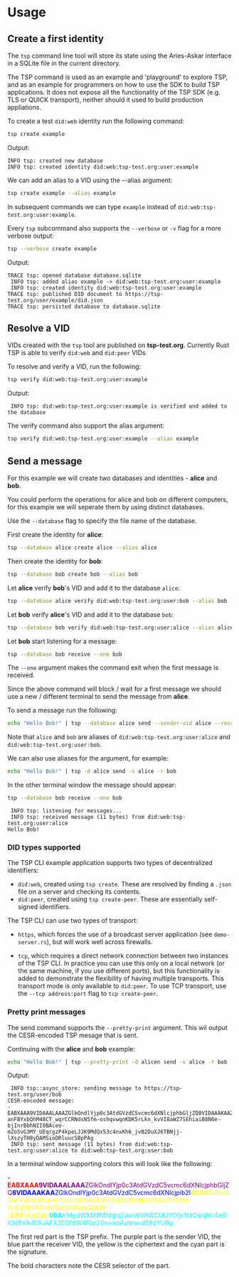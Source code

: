 # Usage

## Create a first identity

The `tsp` command line tool will store its state using the Aries-Askar interface
in a SQLite file in the current directory.

<div class="warning">
The TSP command is used as an example and 'playground' to explore TSP, and as an
example for programmers on how to use the SDK to build TSP applications. It does not
expose all the functionality of the TSP SDK (e.g. TLS or QUICK transport), neither
should it used to build production appliations.
</div>

To create a test `did:web` identity run the following command:

```sh
tsp create example
```

Output:
``` 
INFO tsp: created new database
INFO tsp: created identity did:web:tsp-test.org:user:example
```

We can add an alias to a VID using the --alias argument:

```sh
tsp create example --alias example
```

In subsequent commands we can type `example` instead of `did:web:tsp-test.org:user:example`.

Every `tsp` subcommand also supports the `--verbose` or `-v` flag for a more
verbose output:

```sh
tsp --verbose create example
```

Output:
``` 
TRACE tsp: opened database database.sqlite
 INFO tsp: added alias example -> did:web:tsp-test.org:user:example
 INFO tsp: created identity did:web:tsp-test.org:user:example
TRACE tsp: published DID document to https://tsp-test.org/user/example/did.json
TRACE tsp: persisted database to database.sqlite
```

## Resolve a VID

VIDs created with the `tsp` tool are published on __tsp-test.org__.
Currently Rust TSP is able to verify `did:web` and `did:peer` VIDs

To resolve and verify a VID, run the following:

```sh
tsp verify did:web:tsp-test.org:user:example
```

Output:
```
 INFO tsp: did:web:tsp-test.org:user:example is verified and added to the database
```

The verify command also support the alias argument:

```sh
tsp verify did:web:tsp-test.org:user:example --alias example
```

## Send a message

For this example we will create two databases and identities - __alice__ and __bob__.

You could perform the operations for alice and bob on different computers, for this example
we will seperate them by using distinct databases.

Use the `--database` flag to specify the file name of the database.

First create the identity for __alice__:

```sh
tsp --database alice create alice --alias alice
```

Then create the identity for __bob__:

```sh
tsp --database bob create bob --alias bob
```

Let __alice__ verify __bob__'s VID and add it to the database `alice`:

```sh
tsp --database alice verify did:web:tsp-test.org:user:bob --alias bob
```

Let __bob__ verify __alice__'s VID and add it to the database `bob`:

```sh
tsp --database bob verify did:web:tsp-test.org:user:alice --alias alice
```

Let __bob__  start listening for a message:

```sh
tsp --database bob receive --one bob
```

The `--one` argument makes the command exit when the first message is received.

Since the above command will block / wait for a first message we should use
a new / different terminal to send the message from __alice__.

To send a message run the following:

```sh
echo "Hello Bob!" | tsp --database alice send --sender-vid alice --receiver-vid bob
```

Note that `alice` and `bob` are aliases of `did:web:tsp-test.org:user:alice`
and `did:web:tsp-test.org:user:bob`.

We can also use aliases for the argument, for example:

```sh
echo "Hello Bob!" | tsp -d alice send -s alice -r bob
```

In the other terminal window the message should appear:

```sh
tsp --database bob receive --one bob
```

```
 INFO tsp: listening for messages...
 INFO tsp: received message (11 bytes) from did:web:tsp-test.org:user:alice
Hello Bob!
```

### DID types supported

The TSP CLI example application supports two types of decentralized identifiers:

* `did:web`, created using `tsp create`. These are resolved by finding a `.json` file on a server and checking its contents.
* `did:peer`, created using `tsp create-peer`. These are essentially self-signed identifiers.

The TSP CLI can use two types of transport:

* `https`, which forces the use of a broadcast server application (see `demo-server.rs`),
   but will work well across firewalls.

* `tcp`, which requires a direct network connection between two instances of the TSP CLI.
   In practice you can use this only on a local network (or the same machine, if you use different ports), but
   this functionality is added to demonstrate the flexibility of having multiple transports. This transport mode
   is only available to `did:peer`. To use TCP transport, use the `--tcp address:port` flag to `tcp create-peer`.

### Pretty print messages

The send command supports the `--pretty-print` argument.
This wil output the CESR-encoded TSP mesage that is sent.

Continuing with the __alice__ and __bob__ example:

```sh
echo "Hello Bob!" | tsp --pretty-print -d alicen send -s alice -r bob
```

Output:
```
 INFO tsp::async_store: sending message to https://tsp-test.org/user/bob
CESR-encoded message:
-EABXAAA9VIDAAALAAAZGlkOndlYjp0c3AtdGVzdC5vcmc6dXNlcjphbGljZQ8VIDAAAKAAZGlkOndlYjp0c3AtdGVzdC5vcmc6dXNlcjpib2I4CAX7ngr3YHl2z91L-anFBYxbQhM48CT_wqrCCRNdsN5fm-oshqvwqnKDK5rLkn_kvVI8aWZ7SEhiaiB8N6e-bjInrBbhNII0BAceo-mZoSvG3MY_UEqrgzP4kpeLJJK9MdQx53c4nxKh6_jvB2DuXJ6TBNjj-lXszyTH8yDAMSioDRluucSBpPAg
 INFO tsp: sent message (11 bytes) from did:web:tsp-test.org:user:alice to did:web:tsp-test.org:user:bob
```

In a terminal window supporting colors this will look like the following:

<strong style="color:red">-EABXAAA</strong><span style="color:purple"><strong>9VIDAAALAAA</strong>ZGlkOndlYjp0c3AtdGVzdC5vcmc6dXNlcjphbGljZQ</span><span style="color:blue"><strong>8VIDAAAKAA</strong>ZGlkOndlYjp0c3AtdGVzdC5vcmc6dXNlcjpib2I</span><span style="color:yellow"><strong>4CAX</strong>5I7ozAGaFVqTxz8PJve0Tscor80fvds6hCf3yDUtOnHpXZ84uXFGXM-PcfLDWsRWvH7SoOG4UwQU8H-zEfBFs0skhjtk</span><span style="color:cyan"><strong>0BA</strong>trMgdWXM9Mfdgiq2awx6VAWCUUYCfjv1tdQqnjNc4eB-IOdBVA459uAFX2EGfdWWGp2OxxwbAutneudE9zYUBg</span>

The first red part is the TSP prefix. The purple part is the sender VID, the blue
part the receiver VID, the yellow is the ciphertext and the cyan part is the signature.

The bold characters note the CESR selector of the part.
